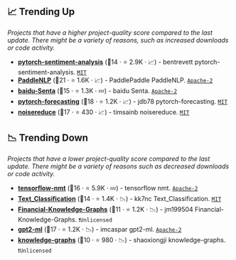 ## 📈 Trending Up

_Projects that have a higher project-quality score compared to the last update. There might be a variety of reasons, such as increased downloads or code activity._

- <b><a href="https://github.com/bentrevett/pytorch-sentiment-analysis">pytorch-sentiment-analysis</a></b> (🥈14 ·  ⭐ 2.9K · 📈) - bentrevett pytorch-sentiment-analysis. <code><a href="http://bit.ly/34MBwT8">MIT</a></code>
- <b><a href="https://github.com/PaddlePaddle/PaddleNLP">PaddleNLP</a></b> (🥈21 ·  ⭐ 1.6K · 📈) - PaddlePaddle PaddleNLP. <code><a href="http://bit.ly/3nYMfla">Apache-2</a></code>
- <b><a href="https://github.com/baidu/Senta">baidu-Senta</a></b> (🥇15 ·  ⭐ 1.3K · 💤) - baidu Senta. <code><a href="http://bit.ly/3nYMfla">Apache-2</a></code>
- <b><a href="https://github.com/jdb78/pytorch-forecasting">pytorch-forecasting</a></b> (🥈18 ·  ⭐ 1.2K · 📈) - jdb78 pytorch-forecasting. <code><a href="http://bit.ly/34MBwT8">MIT</a></code>
- <b><a href="https://github.com/timsainb/noisereduce">noisereduce</a></b> (🥈17 ·  ⭐ 430 · 📈) - timsainb noisereduce. <code><a href="http://bit.ly/34MBwT8">MIT</a></code>

## 📉 Trending Down

_Projects that have a lower project-quality score compared to the last update. There might be a variety of reasons such as decreased downloads or code activity._

- <b><a href="https://github.com/tensorflow/nmt">tensorflow-nmt</a></b> (🥉16 ·  ⭐ 5.9K · 💤) - tensorflow nmt. <code><a href="http://bit.ly/3nYMfla">Apache-2</a></code>
- <b><a href="https://github.com/kk7nc/Text_Classification">Text_Classification</a></b> (🥉14 ·  ⭐ 1.4K · 📉) - kk7nc Text_Classification. <code><a href="http://bit.ly/34MBwT8">MIT</a></code>
- <b><a href="https://github.com/jm199504/Financial-Knowledge-Graphs">Financial-Knowledge-Graphs</a></b> (🥈11 ·  ⭐ 1.2K · 📉) - jm199504 Financial-Knowledge-Graphs. <code>❗Unlicensed</code>
- <b><a href="https://github.com/imcaspar/gpt2-ml">gpt2-ml</a></b> (🥈17 ·  ⭐ 1.2K · 📉) - imcaspar gpt2-ml. <code><a href="http://bit.ly/3nYMfla">Apache-2</a></code>
- <b><a href="https://github.com/shaoxiongji/knowledge-graphs">knowledge-graphs</a></b> (🥉10 ·  ⭐ 980 · 📉) - shaoxiongji knowledge-graphs. <code>❗Unlicensed</code>

